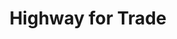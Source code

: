 ---
title: Highway for Trade
file_url: /news-and-media/publications/Highway-for-Trade.pdf
description: This is an example of a Publication
---